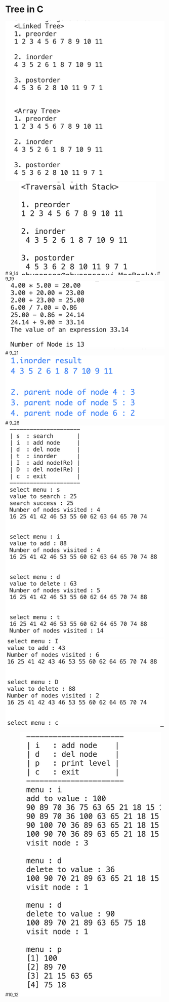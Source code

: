 # Tree in C
<img src="./tree_test.dSYM/img/treeimg.png"/>
# 9_14 
<img src="./stack_tree/stack_tree_result.png"/>
# 9_19
<img src="./modi_tree/modi_tree_cap.png"/>
# 9_21
<img src="./practice4/Thread_result.png"/>
# 9_26
<img src="./practice5/BST_result_1.png"/>
<img src="./practice5/BST_result_2.png"/>

#10_12
<img src="./max_heap/max_heap_result.png">
